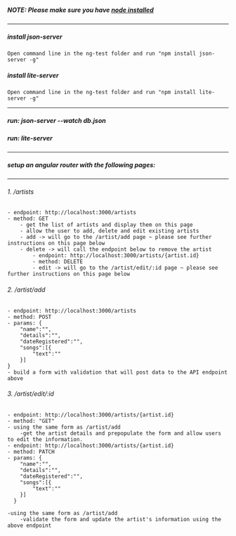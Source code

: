##### NOTE: Please make sure you have [node installed](https://nodejs.org/en/)
****

##### install json-server
```text
Open command line in the ng-test folder and run "npm install json-server -g"
```
##### install lite-server
```text
Open command line in the ng-test folder and run "npm install lite-server -g"
```
____
##### run: json-server --watch db.json
##### run: lite-server
____

##### setup an angular router with the following pages:
____

###### 1.  /artists
```text
- endpoint: http://localhost:3000/artists
- method: GET
    - get the list of artists and display them on this page
    - allow the user to add, delete and edit existing artists
    - add -> will go to the /artist/add page ~ please see further instructions on this page below
    - delete -> will call the endpoint below to remove the artist
        - endpoint: http://localhost:3000/artists/{artist.id}
        - method: DELETE
        - edit -> will go to the /artist/edit/:id page ~ please see further instructions on this page below
```

###### 2.  /artist/add
```text
- endpoint: http://localhost:3000/artists
- method: POST
- params: {
    "name":"",
    "details":"",
    "dateRegistered":"",
    "songs":[{
        "text":""
    }]
}
- build a form with validation that will post data to the API endpoint above
```

###### 3.  /artist/edit/:id
```text
- endpoint: http://localhost:3000/artists/{artist.id}
- method: "GET"
- using the same form as /artist/add
    -get the artist details and prepopulate the form and allow users to edit the information.
- endpoint: http://localhost:3000/artists/{artist.id}
- method: PATCH
- params: {
    "name":"",
    "details":"",
    "dateRegistered":"",
    "songs":[{
        "text":""
    }]
  }
  
-using the same form as /artist/add
    -validate the form and update the artist's information using the above endpoint
```        
